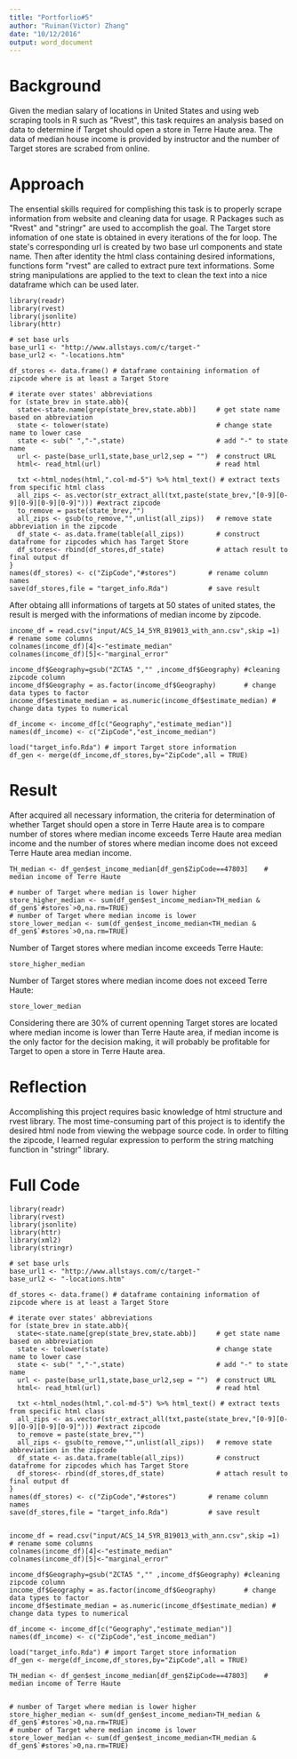 ```yaml
---
title: "Portforlio#5"
author: "Ruinan(Victor) Zhang"
date: "10/12/2016"
output: word_document
---
```


# Background
Given the median salary of locations in United States and using web scraping tools in R such as "Rvest", this task requires an analysis based on data to determine if Target should open a store in Terre Haute area. The data of median house income is provided by instructor and the number of Target stores are scrabed from online. 

# Approach
The ensential skills required for complishing this task is to properly scrape information from website and cleaning data for usage. R Packages such as "Rvest" and "stringr" are used to accomplish the goal. The Target store infomation of one state is obtained in every iterations of the for loop. The state's corresponding url is created by two base url components and state name. Then after identity the html class containing desired informations, functions form "rvest" are called to extract pure text informations. Some string manipulations are applied to the text to clean the text into a nice dataframe which can be used later. 
```{r,echo=FALSE}
library(readr)
library(rvest)
library(jsonlite)
library(httr)
```


```{r,eval=FALSE}
# set base urls
base_url1 <- "http://www.allstays.com/c/target-"
base_url2 <- "-locations.htm"

df_stores <- data.frame() # dataframe containing information of zipcode where is at least a Target Store

# iterate over states' abbreviations
for (state_brev in state.abb){
  state<-state.name[grep(state_brev,state.abb)]     # get state name based on abbreviation
  state <- tolower(state)                           # change state name to lower case
  state <- sub(" ","-",state)                       # add "-" to state name
  url <- paste(base_url1,state,base_url2,sep = "")  # construct URL
  html<- read_html(url)                             # read html
  
  txt <-html_nodes(html,".col-md-5") %>% html_text() # extract texts from specific html class
  all_zips <- as.vector(str_extract_all(txt,paste(state_brev,"[0-9][0-9][0-9][0-9][0-9]"))) #extract zipcode
  to_remove = paste(state_brev,"")
  all_zips <- gsub(to_remove,"",unlist(all_zips))   # remove state abbreviation in the zipcode
  df_state <- as.data.frame(table(all_zips))        # construct datafrome for zipcodes which has Target Store
  df_stores<- rbind(df_stores,df_state)             # attach result to final output df
}
names(df_stores) <- c("ZipCode","#stores")        # rename column names
save(df_stores,file = "target_info.Rda")          # save result
```
After obtaing alll informations of targets at 50 states of united states, the result is merged with the informations of median income by zipcode. 
```{r,eval=TRUE}
income_df = read.csv("input/ACS_14_5YR_B19013_with_ann.csv",skip =1)
# rename some columns
colnames(income_df)[4]<-"estimate_median"
colnames(income_df)[5]<-"marginal_error"

income_df$Geography=gsub("ZCTA5 ","" ,income_df$Geography) #cleaning zipcode column
income_df$Geography = as.factor(income_df$Geography)       # change data types to factor
income_df$estimate_median = as.numeric(income_df$estimate_median) # change data types to numerical

df_income <- income_df[c("Geography","estimate_median")]
names(df_income) <- c("ZipCode","est_income_median")

load("target_info.Rda") # import Target store information
df_gen <- merge(df_income,df_stores,by="ZipCode",all = TRUE)
```

# Result
After acquired all necessary information, the criteria for determination of whether Target should open a store in Terre Haute area is to compare number of stores where median income exceeds Terre Haute area median income and the number of stores where median income does not exceed Terre Haute area median income. 

```{r}
TH_median <- df_gen$est_income_median[df_gen$ZipCode==47803]    # median income of Terre Haute

# number of Target where median is lower higher
store_higher_median <- sum(df_gen$est_income_median>TH_median & df_gen$`#stores`>0,na.rm=TRUE)
# number of Target where median income is lower
store_lower_median <- sum(df_gen$est_income_median<TH_median & df_gen$`#stores`>0,na.rm=TRUE)
```

Number of Target stores where median income exceeds Terre Haute:
```{r,echo=FALSE}
store_higher_median
```

Number of Target stores where median income does not exceed Terre Haute:
```{r,echo=FALSE}
store_lower_median
```
Considering there are 30% of current openning Target stores are located where median income is lower than Terre Haute area, if median income is the only factor for the decision making, it will probably be profitable for Target to open a store in Terre Haute area.

# Reflection
Accomplishing this project requires basic knowledge of html structure and rvest library. The most time-consuming part of this project is to identify the desired html node from viewing the webpage source code. In order to filting the zipcode, I learned regular expression to perform the string matching function in "stringr" library.


# Full Code
```{r,eval=FALSE}
library(readr)
library(rvest)
library(jsonlite)
library(httr)
library(xml2)
library(stringr)

# set base urls
base_url1 <- "http://www.allstays.com/c/target-"
base_url2 <- "-locations.htm"

df_stores <- data.frame() # dataframe containing information of zipcode where is at least a Target Store

# iterate over states' abbreviations
for (state_brev in state.abb){
  state<-state.name[grep(state_brev,state.abb)]     # get state name based on abbreviation
  state <- tolower(state)                           # change state name to lower case
  state <- sub(" ","-",state)                       # add "-" to state name
  url <- paste(base_url1,state,base_url2,sep = "")  # construct URL
  html<- read_html(url)                             # read html
  
  txt <-html_nodes(html,".col-md-5") %>% html_text() # extract texts from specific html class
  all_zips <- as.vector(str_extract_all(txt,paste(state_brev,"[0-9][0-9][0-9][0-9][0-9]"))) #extract zipcode
  to_remove = paste(state_brev,"")
  all_zips <- gsub(to_remove,"",unlist(all_zips))   # remove state abbreviation in the zipcode
  df_state <- as.data.frame(table(all_zips))        # construct datafrome for zipcodes which has Target Store
  df_stores<- rbind(df_stores,df_state)             # attach result to final output df
}
names(df_stores) <- c("ZipCode","#stores")        # rename column names
save(df_stores,file = "target_info.Rda")          # save result


income_df = read.csv("input/ACS_14_5YR_B19013_with_ann.csv",skip =1)
# rename some columns
colnames(income_df)[4]<-"estimate_median"
colnames(income_df)[5]<-"marginal_error"

income_df$Geography=gsub("ZCTA5 ","" ,income_df$Geography) #cleaning zipcode column
income_df$Geography = as.factor(income_df$Geography)       # change data types to factor
income_df$estimate_median = as.numeric(income_df$estimate_median) # change data types to numerical

df_income <- income_df[c("Geography","estimate_median")]
names(df_income) <- c("ZipCode","est_income_median")

load("target_info.Rda") # import Target store information
df_gen <- merge(df_income,df_stores,by="ZipCode",all = TRUE)

TH_median <- df_gen$est_income_median[df_gen$ZipCode==47803]    # median income of Terre Haute


# number of Target where median is lower higher
store_higher_median <- sum(df_gen$est_income_median>TH_median & df_gen$`#stores`>0,na.rm=TRUE)
# number of Target where median income is lower
store_lower_median <- sum(df_gen$est_income_median<TH_median & df_gen$`#stores`>0,na.rm=TRUE)

```

